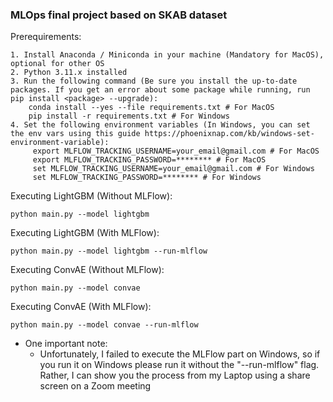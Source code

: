 ### MLOps final project based on SKAB dataset

Prerequirements:
```
1. Install Anaconda / Miniconda in your machine (Mandatory for MacOS), optional for other OS
2. Python 3.11.x installed
3. Run the following command (Be sure you install the up-to-date packages. If you get an error about some package while running, run pip install <package> --upgrade):
    conda install --yes --file requirements.txt # For MacOS
    pip install -r requirements.txt # For Windows
4. Set the following environment variables (In Windows, you can set the env vars using this guide https://phoenixnap.com/kb/windows-set-environment-variable):
     export MLFLOW_TRACKING_USERNAME=your_email@gmail.com # For MacOS
     export MLFLOW_TRACKING_PASSWORD=******** # For MacOS
     set MLFLOW_TRACKING_USERNAME=your_email@gmail.com # For Windows
     set MLFLOW_TRACKING_PASSWORD=******** # For Windows
```
Executing LightGBM (Without MLFlow):
```
python main.py --model lightgbm
```
Executing LightGBM (With MLFlow):
```
python main.py --model lightgbm --run-mlflow
```
Executing ConvAE (Without MLFlow):
```
python main.py --model convae
```
Executing ConvAE (With MLFlow):
```
python main.py --model convae --run-mlflow
```

* One important note:
  * Unfortunately, I failed to execute the MLFlow part on Windows, so if you run it on Windows please run it without the "--run-mlflow" flag. Rather, I can show you the process from my Laptop using a share screen on a Zoom meeting
